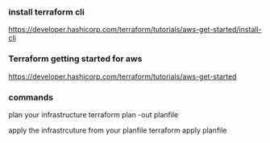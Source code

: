 ### install terraform cli
https://developer.hashicorp.com/terraform/tutorials/aws-get-started/install-cli


### Terraform getting started for aws

https://developer.hashicorp.com/terraform/tutorials/aws-get-started

### commands

plan your infrastructure
terraform plan -out planfile

apply the infrastrcuture from your planfile
terraform apply planfile

